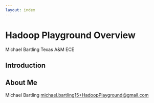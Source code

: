 ```yaml
---
layout: index
---
```


# Hadoop Playground Overview

Michael Bartling
Texas A&M ECE

## Introduction

## About Me
Michael Bartling 
michael.bartling15+HadoopPlayground@gmail.com
